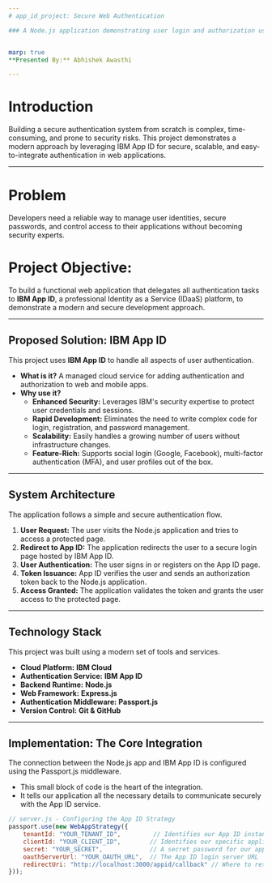 ```yaml
---
# app_id_project: Secure Web Authentication

### A Node.js application demonstrating user login and authorization using the IBM Cloud App ID service.


marp: true
**Presented By:** Abhishek Awasthi

---
```


# Introduction

Building a secure authentication system from scratch is complex, time-consuming, and prone to security risks. This project demonstrates a modern approach by leveraging IBM App ID for secure, scalable, and easy-to-integrate authentication in web applications.

---


# Problem

Developers need a reliable way to manage user identities, secure passwords, and control access to their applications without becoming security experts.

# Project Objective:

To build a functional web application that delegates all authentication tasks to **IBM App ID**, a professional Identity as a Service (IDaaS) platform, to demonstrate a modern and secure development approach.

---

## Proposed Solution: IBM App ID

This project uses **IBM App ID** to handle all aspects of user authentication.

* **What is it?** A managed cloud service for adding authentication and authorization to web and mobile apps.
* **Why use it?**
    * **Enhanced Security:** Leverages IBM's security expertise to protect user credentials and sessions.
    * **Rapid Development:** Eliminates the need to write complex code for login, registration, and password management.
    * **Scalability:** Easily handles a growing number of users without infrastructure changes.
    * **Feature-Rich:** Supports social login (Google, Facebook), multi-factor authentication (MFA), and user profiles out of the box.

---

## System Architecture

The application follows a simple and secure authentication flow.



1.  **User Request:** The user visits the Node.js application and tries to access a protected page.
2.  **Redirect to App ID:** The application redirects the user to a secure login page hosted by IBM App ID.
3.  **User Authentication:** The user signs in or registers on the App ID page.
4.  **Token Issuance:** App ID verifies the user and sends an authorization token back to the Node.js application.
5.  **Access Granted:** The application validates the token and grants the user access to the protected page.

---

## Technology Stack

This project was built using a modern set of tools and services.

* **Cloud Platform:** **IBM Cloud**
* **Authentication Service:** **IBM App ID**
* **Backend Runtime:** **Node.js**
* **Web Framework:** **Express.js**
* **Authentication Middleware:** **Passport.js**
* **Version Control:** **Git & GitHub**

---

## Implementation: The Core Integration

The connection between the Node.js app and IBM App ID is configured using the Passport.js middleware.

* This small block of code is the heart of the integration.
* It tells our application all the necessary details to communicate securely with the App ID service.

```javascript
// server.js - Configuring the App ID Strategy
passport.use(new WebAppStrategy({
    tenantId: "YOUR_TENANT_ID",         // Identifies our App ID instance
    clientId: "YOUR_CLIENT_ID",        // Identifies our specific application
    secret: "YOUR_SECRET",             // A secret password for our application
    oauthServerUrl: "YOUR_OAUTH_URL",  // The App ID login server URL
    redirectUri: "http://localhost:3000/appid/callback" // Where to return after login
}));
